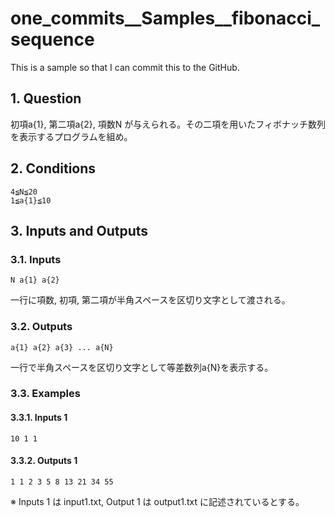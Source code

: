 # one_commits__Samples__fibonacci_sequence

This is a sample so that I can commit this to the GitHub.

## 1. Question

初項a{1}, 第二項a{2}, 項数N が与えられる。その二項を用いたフィボナッチ数列を表示するプログラムを組め。

## 2. Conditions

```
4≦N≦20
1≦a{1}≦10
```

## 3. Inputs and Outputs

### 3.1. Inputs

```
N a{1} a{2}
```

一行に項数, 初項, 第二項が半角スペースを区切り文字として渡される。

### 3.2. Outputs

```
a{1} a{2} a{3} ... a{N}
```

一行で半角スペースを区切り文字として等差数列a{N}を表示する。

### 3.3. Examples

#### 3.3.1. Inputs 1

```
10 1 1
```
#### 3.3.2. Outputs 1

```
1 1 2 3 5 8 13 21 34 55
```

※ Inputs 1 は input1.txt, Output 1 は output1.txt に記述されているとする。
